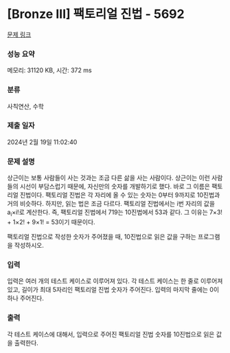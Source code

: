 # [Bronze III] 팩토리얼 진법 - 5692 

[문제 링크](https://www.acmicpc.net/problem/5692) 

### 성능 요약

메모리: 31120 KB, 시간: 372 ms

### 분류

사칙연산, 수학

### 제출 일자

2024년 2월 19일 11:02:40

### 문제 설명

<p>상근이는 보통 사람들이 사는 것과는 조금 다른 삶을 사는 사람이다. 상근이는 이런 사람들의 시선이 부담스럽기 때문에, 자신만의 숫자를 개발하기로 했다. 바로 그 이름은 팩토리얼 진법이다. 팩토리얼 진법은 각 자리에 올 수 있는 숫자는 0부터 9까지로 10진법과 거의 비슷하다. 하지만, 읽는 법은 조금 다르다. 팩토리얼 진법에서는 i번 자리의 값을 a<sub>i</sub>×i!로 계산한다. 즉, 팩토리얼 진법에서 719는 10진법에서 53과 같다. 그 이유는 7×3! + 1×2! + 9×1! = 53이기 때문이다.</p>

<p>팩토리얼 진법으로 작성한 숫자가 주어졌을 때, 10진법으로 읽은 값을 구하는 프로그램을 작성하시오. </p>

### 입력 

 <p>입력은 여러 개의 테스트 케이스로 이루어져 있다. 각 테스트 케이스는 한 줄로 이루어져 있고, 길이가 최대 5자리인 팩토리얼 진법 숫자가 주어진다. 입력의 마지막 줄에는 0이 하나 주어진다.</p>

### 출력 

 <p>각 테스트 케이스에 대해서, 입력으로 주어진 팩토리얼 진법 숫자를 10진법으로 읽은 값을 출력한다.</p>

